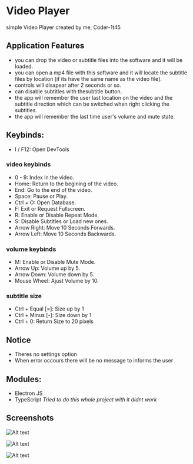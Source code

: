# Video Player

simple Video Player created by me, Coder-1t45

## Application Features

- you can drop the video or subtitle files into the software and it will be loaded.
- you can open a mp4 file with this software and it will locate the subtitle files by location [if its have the same name as the video file].
- controls will disapear after 2 seconds or so.
- can disable subtitles with thesubtitle button.
- the app will remember the user last location on the video and the subtitle direction which can be switched when right clicking the subtitles.
- the app will remember the last time user's volume and mute state.

## Keybinds:

- I / F12: Open DevTools

### video keybinds

- 0 - 9: Index in the video.
- Home: Return to the begining of the video.
- End: Go to the end of the video.
- Space: Pause or Play.
- Ctrl + O: Open Database.
- F: Exit or Request Fullscreen.
- R: Enable or Disable Repeat Mode.
- S: Disable Subtitles or Load new ones.
- Arrow Right: Move 10 Seconds Forwards.
- Arrow Left: Move 10 Seconds Backwards.

### volume keybinds

- M: Enable or Disable Mute Mode.
- Arrow Up: Volume up by 5.
- Arrow Down: Volume down by 5.
- Mouse Wheel: Ajust Volume by 10.

### subtitle size

- Ctrl + Equal [=]: Size up by 1
- Ctrl + Minus [-]: Size down by 1
- Ctrl + 0: Return Size to 20 pixels

## Notice

- Theres no settings option
- When error occours there will be no message to informs the user

## Modules:

- Electron JS
- TypeScript _Tried to do this whole project with it didnt work_

## Screenshots

![Alt text](https://cdn.discordapp.com/attachments/1005211638191890532/1063858039238692944/image.png)

![Alt text](https://cdn.discordapp.com/attachments/1005211638191890532/1063527042232103072/image.png)

![Alt text](https://cdn.discordapp.com/attachments/1005211638191890532/1063859411413643314/image.png)
